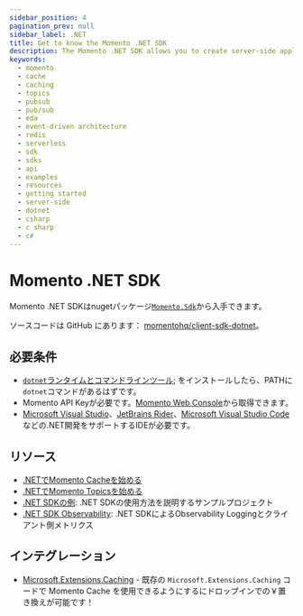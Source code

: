 ```yaml
---
sidebar_position: 4
pagination_prev: null
sidebar_label: .NET
title: Get to know the Momento .NET SDK
description: The Momento .NET SDK allows you to create server-side applications in C#, and take advantage of Momento's caching and pub-sub features. Find resources and examples here!
keywords:
  - momento
  - cache
  - caching
  - topics
  - pubsub
  - pub/sub
  - eda
  - event-driven architecture
  - redis
  - serverless
  - sdk
  - sdks
  - api
  - examples
  - resources
  - getting started
  - server-side
  - dotnet
  - csharp
  - c sharp
  - c#
---
```


# Momento .NET SDK

Momento .NET SDKはnugetパッケージ[`Momento.Sdk`](https://www.nuget.org/packages/Momento.Sdk)から入手できます。

ソースコードは GitHub にあります： [momentohq/client-sdk-dotnet](https://github.com/momentohq/client-sdk-dotnet)。

## 必要条件

- [`dotnet`ランタイムとコマンドラインツール](https://dotnet.microsoft.com/en-us/download); をインストールしたら、PATHに`dotnet`コマンドがあるはずです。
- Momento API Keyが必要です。[Momento Web Console](https://console.gomomento.com/)から取得できます。
- [Microsoft Visual Studio](https://visualstudio.microsoft.com/vs)、[JetBrains Rider](https://www.jetbrains.com/rider/)、[Microsoft Visual Studio Code](https://code.visualstudio.com/)などの.NET開発をサポートするIDEが必要です。

## リソース

- [.NETでMomento Cacheを始める](./cache)
- [.NETでMomento Topicsを始める](./topics)
- [.NET SDKの例](https://github.com/momentohq/client-sdk-dotnet/blob/main/examples/README.md): .NET SDKの使用方法を説明するサンプルプロジェクト
- [.NET SDK Observability](./observability.mdx): .NET SDKによるObservability Loggingとクライアント側メトリクス

## インテグレーション

- [Microsoft.Extensions.Caching](https://github.com/chrisoverzero/Momento.Extensions.Caching) - 既存の `Microsoft.Extensions.Caching` コードで Momento Cache を使用できるようにするにドロップインでの￥置き換えが可能です！
